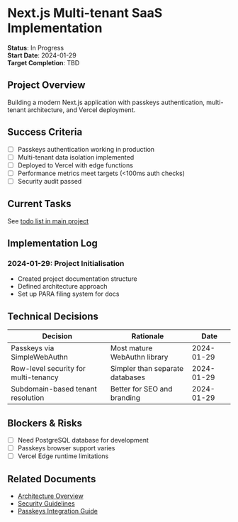 # Next.js Multi-tenant SaaS Implementation

**Status**: In Progress  
**Start Date**: 2024-01-29  
**Target Completion**: TBD  

## Project Overview

Building a modern Next.js application with passkeys authentication, multi-tenant architecture, and Vercel deployment.

## Success Criteria

- [ ] Passkeys authentication working in production
- [ ] Multi-tenant data isolation implemented
- [ ] Deployed to Vercel with edge functions
- [ ] Performance metrics meet targets (<100ms auth checks)
- [ ] Security audit passed

## Current Tasks

See [todo list in main project](../../CLAUDE.md#implementation-progress)

## Implementation Log

### 2024-01-29: Project Initialisation
- Created project documentation structure
- Defined architecture approach
- Set up PARA filing system for docs

## Technical Decisions

| Decision | Rationale | Date |
|----------|-----------|------|
| Passkeys via SimpleWebAuthn | Most mature WebAuthn library | 2024-01-29 |
| Row-level security for multi-tenancy | Simpler than separate databases | 2024-01-29 |
| Subdomain-based tenant resolution | Better for SEO and branding | 2024-01-29 |

## Blockers & Risks

- [ ] Need PostgreSQL database for development
- [ ] Passkeys browser support varies
- [ ] Vercel Edge runtime limitations

## Related Documents

- [Architecture Overview](../2-areas/architecture.md)
- [Security Guidelines](../2-areas/security.md)
- [Passkeys Integration Guide](../3-resources/passkeys-guide.md)